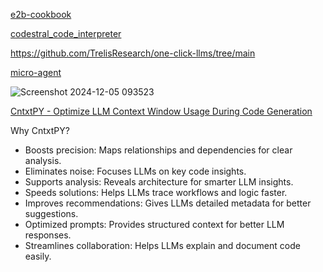 [e2b-cookbook](https://github.com/e2b-dev/e2b-cookbook/tree/main) 

[codestral_code_interpreter](https://github.com/e2b-dev/e2b-cookbook/blob/main/examples/codestral-code-interpreter-python/codestral_code_interpreter.ipynb)

https://github.com/TrelisResearch/one-click-llms/tree/main 

[micro-agent](https://github.com/BuilderIO/micro-agent)

![Screenshot 2024-12-05 093523](https://github.com/user-attachments/assets/872aff50-bf5d-434f-ba19-5f7231217626)

[CntxtPY - Optimize LLM Context Window Usage During Code Generation](https://github.com/brandondocusen/CntxtPY)

Why CntxtPY?
- Boosts precision: Maps relationships and dependencies for clear analysis.
- Eliminates noise: Focuses LLMs on key code insights.
- Supports analysis: Reveals architecture for smarter LLM insights.
- Speeds solutions: Helps LLMs trace workflows and logic faster.
- Improves recommendations: Gives LLMs detailed metadata for better suggestions.
- Optimized prompts: Provides structured context for better LLM responses.
- Streamlines collaboration: Helps LLMs explain and document code easily.
